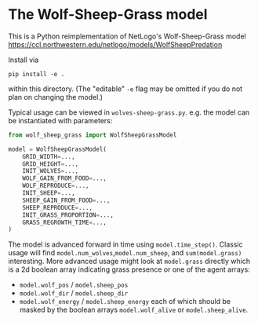 # The Wolf-Sheep-Grass model

This is a Python reimplementation of NetLogo's Wolf-Sheep-Grass model https://ccl.northwestern.edu/netlogo/models/WolfSheepPredation

Install via 
```commandline
pip install -e .
```
within this directory. (The "editable" `-e` flag may be omitted if you do not plan on changing the model.)

Typical usage can be viewed in `wolves-sheep-grass.py`. e.g. the model can be instantiated with parameters:
```python
from wolf_sheep_grass import WolfSheepGrassModel

model = WolfSheepGrassModel(
    GRID_WIDTH=...,
    GRID_HEIGHT=...,
    INIT_WOLVES=...,
    WOLF_GAIN_FROM_FOOD=...,
    WOLF_REPRODUCE=...,
    INIT_SHEEP=...,
    SHEEP_GAIN_FROM_FOOD=...,
    SHEEP_REPRODUCE=...,
    INIT_GRASS_PROPORTION=...,
    GRASS_REGROWTH_TIME=...,
)
```
The model is advanced forward in time using `model.time_step()`. Classic usage will find `model.num_wolves`,`model.num_sheep`, and `sum(model.grass)` interesting. More advanced usage might look at `model.grass` directly which is a 2d boolean array indicating grass presence or one of the agent arrays: 
* `model.wolf_pos` / `model.sheep_pos`
* `model.wolf_dir` / `model.sheep_dir`
* `model.wolf_energy` / `model.sheep_energy`
each of which should be masked by the boolean arrays `model.wolf_alive` or `model.sheep_alive`.
